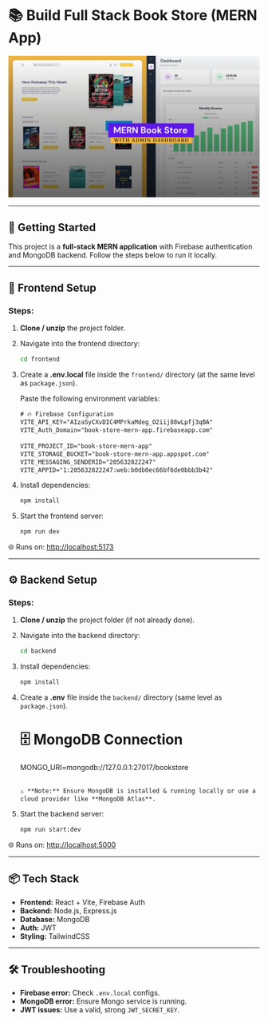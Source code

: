 # 📚 Build Full Stack Book Store (MERN App)

![Book Store Cover](/frontend/src/assets/github-cover.png)

---

## 🚀 Getting Started

This project is a **full-stack MERN application** with Firebase authentication and MongoDB backend. Follow the steps below to run it locally.

---

## 🎨 Frontend Setup

### Steps:

1. **Clone / unzip** the project folder.

2. Navigate into the frontend directory:

   ```bash
   cd frontend
   ```

3. Create a **.env.local** file inside the `frontend/` directory (at the same level as `package.json`).

   Paste the following environment variables:

   ```env
   # 🔥 Firebase Configuration
   VITE_API_KEY="AIzaSyCXvDIC4MPrkaMdeg_O2iij88wLpfj3qBA"
   VITE_Auth_Domain="book-store-mern-app.firebaseapp.com"

   VITE_PROJECT_ID="book-store-mern-app"
   VITE_STORAGE_BUCKET="book-store-mern-app.appspot.com"
   VITE_MESSAGING_SENDERID="205632822247"
   VITE_APPID="1:205632822247:web:b0db0ec66bf6de0bbb3b42"
   ```

4. Install dependencies:

   ```bash
   npm install
   ```

5. Start the frontend server:

   ```bash
   npm run dev
   ```

🌐 Runs on: [http://localhost:5173](http://localhost:5173)

---

## ⚙️ Backend Setup

### Steps:

1. **Clone / unzip** the project folder (if not already done).

2. Navigate into the backend directory:

   ```bash
   cd backend
   ```

3. Install dependencies:

   ```bash
   npm install
   ```

4. Create a **.env** file inside the `backend/` directory (same level as `package.json`).

   # 🗄️ MongoDB Connection
   MONGO_URI=mongodb://127.0.0.1:27017/bookstore
   ```

   ⚠️ **Note:** Ensure MongoDB is installed & running locally or use a cloud provider like **MongoDB Atlas**.

5. Start the backend server:

   ```bash
   npm run start:dev
   ```

🌐 Runs on: [http://localhost:5000](http://localhost:5000)

---

## 📦 Tech Stack

* **Frontend:** React + Vite, Firebase Auth
* **Backend:** Node.js, Express.js
* **Database:** MongoDB
* **Auth:** JWT
* **Styling:** TailwindCSS 

---

## 🛠️ Troubleshooting

* **Firebase error:** Check `.env.local` configs.
* **MongoDB error:** Ensure Mongo service is running.
* **JWT issues:** Use a valid, strong `JWT_SECRET_KEY`.

